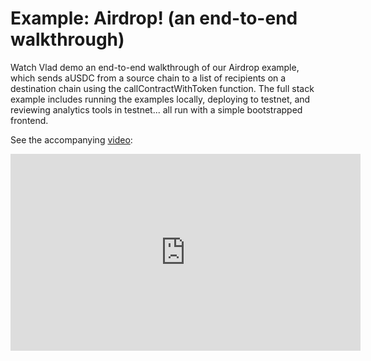 # Example: Airdrop! (an end-to-end walkthrough)

Watch Vlad demo an end-to-end walkthrough of our Airdrop example, which sends aUSDC from a source chain to a list of recipients on a destination chain using the callContractWithToken function. The full stack example includes running the examples locally, deploying to testnet, and reviewing analytics tools in testnet... all run with a simple bootstrapped frontend.

See the accompanying [video](https://www.youtube.com/watch?v=D5Z6lCbjZNA):

<iframe width="560" height="315" src="https://www.youtube.com/embed/D5Z6lCbjZNA" title="YouTube video player" frameBorder="0" allow="accelerometer; autoplay; clipboard-write; encrypted-media; gyroscope; picture-in-picture" allowFullScreen></iframe>